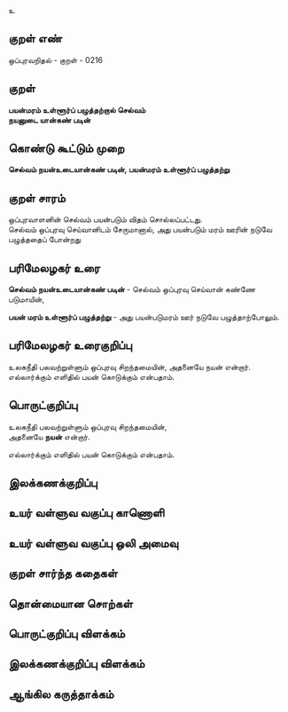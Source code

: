 உ

## குறள் எண் 

ஒப்புரவறிதல் - குறள் - 0216  

## குறள் 

**பயன்மரம் உள்ளூர்ப் பழுத்தற்றால் செல்வம்  
நயனுடை யான்கண் படின்**

## கொண்டு கூட்டும் முறை

**செல்வம் நயன்உடையான்கண் படின், பயன்மரம் உள்ளூர்ப் பழுத்தற்று** 

## குறள் சாரம் 

ஒப்புரவாளனின் செல்வம் பயன்படும் விதம் சொல்லப்பட்டது.  
செல்வம் ஒப்புரவு செய்வானிடம் சேருமானால், அது பயன்படும் மரம் ஊரின் நடுவே பழுத்ததைப் போன்றது 


## பரிமேலழகர் உரை

**செல்வம் நயன்உடையான்கண் படின்** - செல்வம் ஒப்புரவு செய்வான் கண்ணே படுமாயின்,  

**பயன் மரம் உள்ளூர்ப் பழுத்தற்று** - அது பயன்படுமரம் ஊர் நடுவே பழுத்தாற்போலும். 

## பரிமேலழகர் உரைகுறிப்பு   

உலகநீதி பலவற்றுள்ளும் ஒப்புரவு சிறந்தமையின், அதனையே நயன் என்றார்.  
எல்லார்க்கும் எளிதில் பயன் கொடுக்கும் என்பதாம்.  

## பொருட்குறிப்பு 

உலகநீதி பலவற்றுள்ளும் ஒப்புரவு சிறந்தமையின்,  
அதனையே **நயன்** என்றார்.  

எல்லார்க்கும் எளிதில் பயன் கொடுக்கும் என்பதாம்.  

## இலக்கணக்குறிப்பு  


## உயர் வள்ளுவ வகுப்பு காணொளி


## உயர் வள்ளுவ வகுப்பு ஒலி அமைவு 

 
## குறள் சார்ந்த கதைகள் 


## தொன்மையான சொற்கள்


## பொருட்குறிப்பு விளக்கம்


## இலக்கணக்குறிப்பு விளக்கம்


## ஆங்கில கருத்தாக்கம் 


